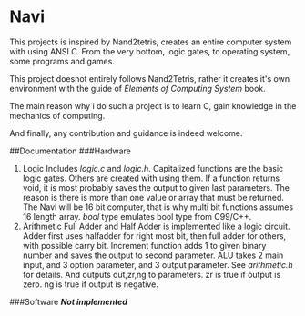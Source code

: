 # Navi

This projects is inspired by Nand2tetris, creates an entire computer system with using ANSI C. From the very bottom, logic gates, to operating system, some programs and games.

This project doesnot entirely follows Nand2Tetris, rather it creates it's own environment with the guide of _Elements of Computing System_ book. 

The main reason why i do such a project is to learn C, gain knowledge in the mechanics of computing. 

And finally, any contribution and guidance is indeed welcome.

##Documentation
###Hardware
1. Logic
Includes _logic.c_ and _logic.h_. Capitalized functions are the basic logic gates. Others are created with using them. If a function returns void, it is most probably saves the output to given last parameters. The reason is there is more than one value or array that must be returned. The Navi will be 16 bit computer, that is why multi bit functions assumes 16 length array. _bool_ type emulates bool type from C99/C++. 
2. Arithmetic
Full Adder and Half Adder is implemented like a logic circuit. 
Adder first uses halfadder for right most bit, then full adder for others, with possible carry bit.
Increment function adds 1 to given binary number and saves the output to second parameter.
ALU takes 2 main input, and 3 option parameter, and 3 output parameter. See _arithmetic.h_ for details. And outputs out,zr,ng to parameters. zr is true if output is zero. ng is true if output is negative. 

###Software
___Not implemented___
